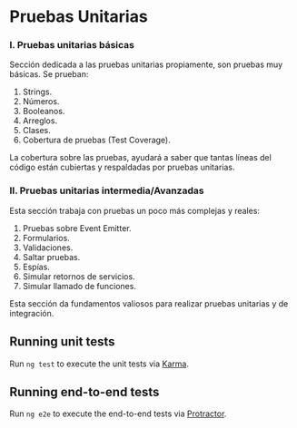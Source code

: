 # Pruebas Unitarias

### I. Pruebas unitarias básicas

Sección dedicada a las pruebas unitarias propiamente, son pruebas muy básicas.
Se prueban:
1. Strings.
2. Números.
3. Booleanos.
4. Arreglos.
5. Clases.
6. Cobertura de pruebas (Test Coverage).

La cobertura sobre las pruebas, ayudará a saber que tantas líneas del código están cubiertas y respaldadas por pruebas unitarias.

### II. Pruebas unitarias intermedia/Avanzadas

Esta sección trabaja con pruebas un poco más complejas y reales:

1. Pruebas sobre Event Emitter.
2. Formularios.
3. Validaciones.
4. Saltar pruebas.
5. Espías.
6. Simular retornos de servicios.
7. Simular llamado de funciones.

Esta sección da fundamentos valiosos para realizar pruebas unitarias y de integración.

## Running unit tests

Run `ng test` to execute the unit tests via [Karma](https://karma-runner.github.io).

## Running end-to-end tests

Run `ng e2e` to execute the end-to-end tests via [Protractor](http://www.protractortest.org/).

